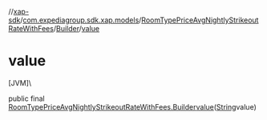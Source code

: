 //[xap-sdk](../../../../index.md)/[com.expediagroup.sdk.xap.models](../../index.md)/[RoomTypePriceAvgNightlyStrikeoutRateWithFees](../index.md)/[Builder](index.md)/[value](value.md)

# value

[JVM]\

public final [RoomTypePriceAvgNightlyStrikeoutRateWithFees.Builder](index.md)[value](value.md)([String](https://docs.oracle.com/javase/8/docs/api/java/lang/String.html)value)
